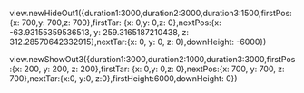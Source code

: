 view.newHideOut1({duration1:3000,duration2:3000,duration3:1500,firstPos:{x: 700,y: 700,z: 700},firstTar: {x: 0,y: 0,z: 0},nextPos:{x: -63.93155359536513, y: 259.3165187210438, z: 312.28570642332915},nextTar:{x: 0, y: 0, z: 0},downHeight: -6000})


view.newShowOut3({duration1:3000,duration2:1000,duration3:3000,firstPos:{x: 200, y: 200, z: 200},firstTar: {x: 0,y: 0,z: 0},nextPos:{x: 700, y: 700, z: 700},nextTar:{x:0, y:0, z:0},firstHeight:6000,downHeight: 0})
